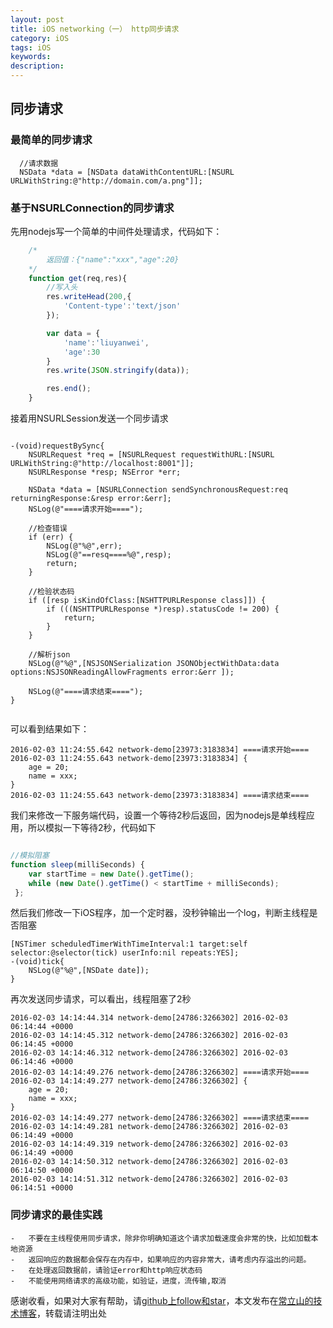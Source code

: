 ```yaml
---
layout: post
title: iOS networking（一） http同步请求
category: iOS
tags: iOS
keywords:
description:
---
```



## 同步请求

### 最简单的同步请求

````objc
  //请求数据
  NSData *data = [NSData dataWithContentURL:[NSURL URLWithString:@"http://domain.com/a.png"]];
````

### 基于NSURLConnection的同步请求
先用nodejs写一个简单的中间件处理请求，代码如下：

````javascript
	/*
		返回值：{"name":"xxx","age":20}
	*/
	function get(req,res){
		//写入头
		res.writeHead(200,{
			'Content-type':'text/json'
		});

		var data = {
			'name':'liuyanwei',
			'age':30
		}
		res.write(JSON.stringify(data));

		res.end();
	}

````

接着用NSURLSession发送一个同步请求

````objc

-(void)requestBySync{
    NSURLRequest *req = [NSURLRequest requestWithURL:[NSURL URLWithString:@"http://localhost:8001"]];
    NSURLResponse *resp; NSError *err;

    NSData *data = [NSURLConnection sendSynchronousRequest:req returningResponse:&resp error:&err];
    NSLog(@"====请求开始====");

    //检查错误
    if (err) {
        NSLog(@"%@",err);
        NSLog(@"==resq====%@",resp);
        return;
    }

    //检验状态码
    if ([resp isKindOfClass:[NSHTTPURLResponse class]]) {
        if (((NSHTTPURLResponse *)resp).statusCode != 200) {
            return;
        }
    }

    //解析json
    NSLog(@"%@",[NSJSONSerialization JSONObjectWithData:data options:NSJSONReadingAllowFragments error:&err ]);

    NSLog(@"====请求结束====");
}


````

可以看到结果如下：

````
2016-02-03 11:24:55.642 network-demo[23973:3183834] ====请求开始====
2016-02-03 11:24:55.643 network-demo[23973:3183834] {
    age = 20;
    name = xxx;
}
2016-02-03 11:24:55.643 network-demo[23973:3183834] ====请求结束====
````

我们来修改一下服务端代码，设置一个等待2秒后返回，因为nodejs是单线程应用，所以模拟一下等待2秒，代码如下

````javascript

//模拟阻塞
function sleep(milliSeconds) {
    var startTime = new Date().getTime();
    while (new Date().getTime() < startTime + milliSeconds);
 };


````

然后我们修改一下iOS程序，加一个定时器，没秒钟输出一个log，判断主线程是否阻塞

````objc
[NSTimer scheduledTimerWithTimeInterval:1 target:self selector:@selector(tick) userInfo:nil repeats:YES];
-(void)tick{
    NSLog(@"%@",[NSDate date]);
}
````

再次发送同步请求，可以看出，线程阻塞了2秒

````
2016-02-03 14:14:44.314 network-demo[24786:3266302] 2016-02-03 06:14:44 +0000
2016-02-03 14:14:45.312 network-demo[24786:3266302] 2016-02-03 06:14:45 +0000
2016-02-03 14:14:46.312 network-demo[24786:3266302] 2016-02-03 06:14:46 +0000
2016-02-03 14:14:49.276 network-demo[24786:3266302] ====请求开始====
2016-02-03 14:14:49.277 network-demo[24786:3266302] {
    age = 20;
    name = xxx;
}
2016-02-03 14:14:49.277 network-demo[24786:3266302] ====请求结束====
2016-02-03 14:14:49.281 network-demo[24786:3266302] 2016-02-03 06:14:49 +0000
2016-02-03 14:14:49.319 network-demo[24786:3266302] 2016-02-03 06:14:49 +0000
2016-02-03 14:14:50.312 network-demo[24786:3266302] 2016-02-03 06:14:50 +0000
2016-02-03 14:14:51.312 network-demo[24786:3266302] 2016-02-03 06:14:51 +0000
````

### 同步请求的最佳实践

    -   不要在主线程使用同步请求，除非你明确知道这个请求加载速度会非常的快，比如加载本地资源
    -   返回响应的数据都会保存在内存中，如果响应的内容非常大，请考虑内存溢出的问题。
    -   在处理返回数据前，请验证error和http响应状态码
    -   不能使用网络请求的高级功能，如验证，进度，流传输,取消

感谢收看，如果对大家有帮助，请[github上follow和star](https://github.com/cls8428181)，本文发布在[常立山的技术博客](https://cls8428181.github.io/)，转载请注明出处
